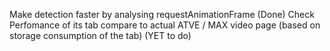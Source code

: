 <!--  -->

Make detection faster by analysing requestAnimationFrame (Done)
Check Perfomance of its tab compare to actual ATVE / MAX video page (based on storage consumption of the tab) (YET to do)

